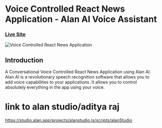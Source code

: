 
# Voice Controlled React News Application - Alan AI Voice Assistant

### [Live Site](https://alan-news-app.netlify.app/)

![Voice Controlled React News Application](https://i.ibb.co/SVyK6Nh/Screenshot-2020-08-03-at-21-24-23.png)

## Introduction


 A Conversational Voice Controlled React News Application using Alan AI. Alan AI is a revolutionary speech recognition software that allows you to add voice capabilities to your applications. It allows you to control absolutely everything in the app using your voice.   



# link to alan studio/aditya raj

https://studio.alan.app/projects/alanstudio.js/scripts/alanStudio
